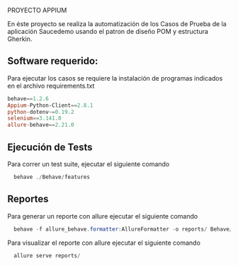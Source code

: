  PROYECTO APPIUM

En éste proyecto se realiza la automatización de los Casos de Prueba de la aplicación Saucedemo usando el patron de diseño POM y estructura Gherkin.

## Software requerido:

Para ejecutar los casos se requiere la instalación de programas indicados en el archivo requirements.txt

```PowerShell
behave==1.2.6
Appium-Python-Client==2.8.1
python-dotenv~=0.19.2
selenium==3.141.0
allure-behave==2.21.0

```


## Ejecución de Tests

Para correr un test suite, ejecutar el siguiente comando

```PowerShell
  behave ./Behave/features
```


## Reportes

Para generar un reporte con allure ejecutar el siguiente comando

```PowerShell
  behave -f allure_behave.formatter:AllureFormatter -o reports/ Behave/features
```
Para visualizar el reporte con allure ejecutar el siguiente comando

```PowerShell
  allure serve reports/
```